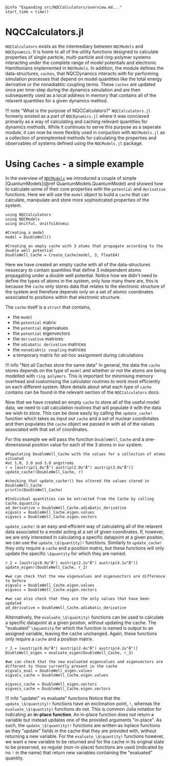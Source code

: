 ```@setup logging
@info "Expanding src/NQCCalculators/overview.md..."
start_time = time()
```

# NQCCalculators.jl

`NQCCalculators` exists as the intermediary between `NQCModels` and `NQCDynamics`. 
It is home to all of the utility functions designed to calculate properties of single particle, 
multi-particle and ring-polymer systems interacting under the complete range of model potentials 
and electronic Hamiltonians implemented in `NQCModels`.
In addition, the module defines the data-structures, `caches`, that NQCDynamics interacts with for performing
simulation processes that depend on model quantities like the total energy derivative or the nonadiabtic 
coupling terms.
These `caches` are updated once per time-step during the dynamics simulation and are then subsequently used as a local
address in memory that contains all of the relavent quantities for a given dynamics method.

!!! note "What is the purpose of NQCCalculators?"
    `NQCCalculators.jl` formerly existed as a part of `NQCDynamics.jl` where it was concieved primarily as a way of
    calculating and caching relevant quantities for dynamics methods. While it continues to serve this purpose
    as a seperate module, it can now be more flexibly used in conjuction with `NQCModels.jl` as a collection of
    preimplemted methods for calculating the properties and observables of systems defined using the `NQCModels.jl` package.

# Using `Caches` - a simple example

In the overview of [`NQCModels`](@ref) we introduced a couple of simple [QuantumModels](@ref QuantumModels.QuantumModel)
and showed how to calculate some of their core properties with the `potential` and `derivative` functions. Here we will use the 
`model` object to build a `cache` that can calculate, manipulate and store more sophisitcated properties of the system.

```@example QuantumModel_Cache
using NQCCalculators
using NQCModels
using Unitful, UnitfulAtomic

#Creating a model
model = DoubleWell()

#Creating an empty cache with 3 atoms that propagate according to the double well potential
DoubleWell_Cache = Create_Cache(model, 3, Float64)
```

Here we have created an empty cache with all of the data-structures nessecary to contain quantities that define 3 independent atoms 
propagating under a double well potential. Notice how we didn't need to define the types of atoms in the system, only how many there are,
this is because the `cache` only stores data that relates to the electronic structure of the system and therefore depends only on a set
of atomic coordinates associated to positions within that electronic structure.

The `cache` itself is a `struct` that contains,
- the `model`
- the `potential` matrix
- the `potential` eigenvalues
- the `potential` eigenvectors
- the `derivative` matrices
- the `adiabatic derivative` matrices
- the `nonadiabtic coupling` matrices
- a temporary matrix for ad-hoc assignment during calculations

!!! info "Not all Caches store the same data"
    In general, the data the `cache` stores depends on the type of `model` and whether or not the atoms are being modelled with `ring polymers`.
    This is important for minimising memory overhead and customising the calculator routines to work most efficiently on each different
    system. More details about what each type of `cache` contains can be found in the relevant section of the `NQCCalculators` docs.

Now that we have created an empty `cache` to store all of the useful model data, we need to call calculation routines that will populate it with
the data we wish to store. This can be done easily by calling the `update_cache!` function which takes as input our `cache` and a set of nuclear 
coordintates and then populates the `cache` object we passed in with all of the values associated with that set of coordinates. 

For this example we will pass the function `DoubleWell_Cache` and a one-dimensional position value for each of the 3 atoms in our system.

```@example QuantumModel_Cache
#Populating DoubleWell_Cache with the values for a collection of atoms situated
#at 1.0, 2.0 and 3.0 angstroms
r = [austrip(1.0u"Å") austrip(2.0u"Å") austrip(3.0u"Å")]
update_cache!(DoubleWell_Cache, r)

#checking that update_cache!() has altered the values stored in DoubleWell_Cache
println(DoubleWell_Cache)

#Individual quantities can be extracted from the Cache by calling Cache.$quantity
ad_derivative = DoubleWell_Cache.adiabatic_derivative
eigvals = DoubleWell_Cache.eigen.values
eigvecs = DoubleWell_Cache.eigen.vectors
```

`update_cache!` is an easy and efficient way of calculating all of the relavent data associated to a model acting at a set of given coordinates. 
If, however, we are only interested in calculating a specific datapoint at a given positon, we can use the `update_\$(quantity)!` functions.
Similarly to `update_cache!` they only require a `cache` and a position matrix, but these functions will only update the specific `\$quantity`
for which they are named.

```@example QuantumModel_Cache
r_2 = [austrip(0.9u"Å") austrip(2.2u"Å") austrip(4.1u"Å")]
update_eigen!(DoubleWell_Cache, r_2)

#we can check that the new eigenvalues and eigenvectors are difference to before
eigvals = DoubleWell_Cache.eigen.values
eigvecs = DoubleWell_Cache.eigen.vectors

#we can also check that they are the only values that have been updated
ad_derivative = DoubleWell_Cache.adiabatic_derivative
```

Alternatively, the `evaluate_\$(quantity)` functions can be used to calculate a specific datapoint at a given positon, without updating the cache. The "evaluated" `\$quantity` for which the function is named is output to an assigned variable, leaving the cache unchanged. Again, these functions only require a `cache` and a position matrix.

```@example QuantumModel_Cache
r_3 = [austrip(0.8u"Å") austrip(2.4u"Å") austrip(4.2u"Å")]
DoubleWell_eigen = evaluate_eigen(DoubleWell_Cache, r_3)

#we can check that the new evaluated eigenvalues and eigenvectors are different to those currently present in the cache
eigvals_eval = DoubleWell_eigen.values
eigvals_cache = DoubleWell_Cache.eigen.values

eigvecs_cache = DoubleWell_eigen.vectors
eigvecs_cache = DoubleWell_Cache.eigen.vectors
```

!!! info "update!" vs evaluate" functions
    Notice that the `update_\$(quantity)!` functions have an exclimation point, `!`, whereas the `evaluate_\$(quantity)` functions do not. 
    This is common Julia notation for indicating an **in-place function**. An in-place function does not return a variable but instead updates one of the provided arguments "in-place". 
    As such, the `update_\$(quantity)!` functions are written as inplace functions as they "update" fields in the cache that they are provided with, without returning a new variable. For the `evaluate_\$(quantity)` functions however, we want a new variable to be returned and for the cache in its original state to be preserved, so regular (non-in-place) functions are used (indicated by no `!` in the name) that return new variables containing the "evaluated" quantity. 

